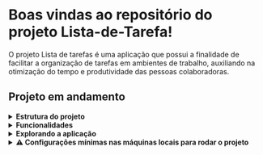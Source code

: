 # Boas vindas ao repositório do projeto Lista-de-Tarefa!

O projeto Lista de tarefas é uma aplicação que possui a finalidade de facilitar a organização de tarefas em ambientes de trabalho, auxiliando na otimização do tempo e produtividade das pessoas colaboradoras.

## Projeto em andamento

<details>
  <summary><strong> Estrutura do projeto</strong></summary><br/>

O projeto é composto de 4 entidades importantes para sua estrutura:

- [x] 1️⃣ **Banco de dados:**
  - Tem o papel de fornecer dados para o serviço _back-en_ para que possa ser feito o CRUD.

- [x] 2️⃣ **Back-end:**
  - Local onde é desemvolvido o CRUD por meio do sequelize.
  
- [ ] 3️⃣ **Front-end:**
  - Faz requisições para o back-end, para acessar e modificar os dados do banco através dos endpoints construídos, tornando a aplicação visível ao usuário.

- [ ] 4️⃣ **Docker:**
  - O Docker tem o objetivo de unir todas as partes e subir um projeto completo.

</details>

<details>
	<summary><strong> Funcionalidades</strong></summary><br/>

- [x] Cria tarefas
- [x] Visualiza todas as tarefas criadas
- [ ] Altera o status da tarefa
- [ ] Remove tarefa
- [ ] Edita tarefa
  
</details>

<details>
  <summary><strong> Explorando a aplicação</strong></summary><br/>

  1. Clone o repositório
    * `git clone git@github.com:anastacioneto/Lista-de-Tarefas.git`.
    * Entre na pasta do repositório que você acabou de clonar:
      * `cd Lista-de-Tarefas`

  2. Instale as dependências
    * `npm install`

  3. Crie uma branch a partir da branch `master`
    * Verifique que você está na branch `master`
      * Exemplo: `git branch`
    * Se não estiver, mude para a branch `master`
      * Exemplo: `git checkout master`
    * Agora crie uma branch à qual você vai submeter os `commits` do seu projeto
      * Você deve criar uma branch no seguinte formato: `nome-de-usuario-nome-do-projeto`
      * Exemplo: `git checkout -b nome-do-usuario-nome-do-projeto`

</details>

<details>
  <summary><strong>⚠️ Configurações mínimas nas máquinas locais para rodar o projeto</strong></summary><br />

Na sua máquina você deve ter:

 - Git
 - Sistema Operacional Distribuição Unix
 - Node versão 16  
 - Docker
 - Docker-compose versão 1.29.2
 - Editor da preferência para trabalhar com o código

</details>